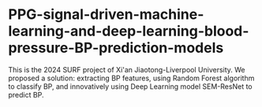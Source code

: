 # PPG-signal-driven-machine-learning-and-deep-learning-blood-pressure-BP-prediction-models
This is the 2024 SURF project of Xi'an Jiaotong-Liverpool University. We proposed a solution: extracting BP features, using Random Forest algorithm to classify BP, and innovatively using Deep Learning model SEM-ResNet to predict BP. 
